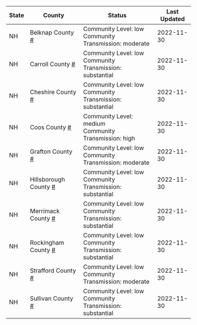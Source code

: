 State | County | Status | Last Updated
--- | --- | --- | --- 
NH | Belknap County <a href="#belknap_county">#</a> | <a name="belknap_county"></a>Community Level: low<br/>Community Transmission: moderate | 2022-11-30
NH | Carroll County <a href="#carroll_county">#</a> | <a name="carroll_county"></a>Community Level: low<br/>Community Transmission: substantial | 2022-11-30
NH | Cheshire County <a href="#cheshire_county">#</a> | <a name="cheshire_county"></a>Community Level: low<br/>Community Transmission: substantial | 2022-11-30
NH | Coos County <a href="#coos_county">#</a> | <a name="coos_county"></a>Community Level: medium<br/>Community Transmission: high | 2022-11-30
NH | Grafton County <a href="#grafton_county">#</a> | <a name="grafton_county"></a>Community Level: low<br/>Community Transmission: moderate | 2022-11-30
NH | Hillsborough County <a href="#hillsborough_county">#</a> | <a name="hillsborough_county"></a>Community Level: low<br/>Community Transmission: substantial | 2022-11-30
NH | Merrimack County <a href="#merrimack_county">#</a> | <a name="merrimack_county"></a>Community Level: low<br/>Community Transmission: substantial | 2022-11-30
NH | Rockingham County <a href="#rockingham_county">#</a> | <a name="rockingham_county"></a>Community Level: low<br/>Community Transmission: substantial | 2022-11-30
NH | Strafford County <a href="#strafford_county">#</a> | <a name="strafford_county"></a>Community Level: low<br/>Community Transmission: moderate | 2022-11-30
NH | Sullivan County <a href="#sullivan_county">#</a> | <a name="sullivan_county"></a>Community Level: low<br/>Community Transmission: substantial | 2022-11-30
